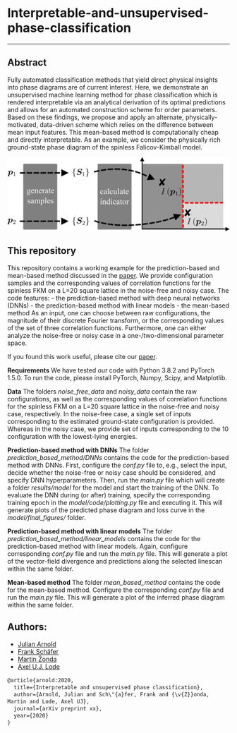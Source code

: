 # Interpretable-and-unsupervised-phase-classification

---

## Abstract

Fully automated classification methods that yield direct physical insights into phase diagrams are of current interest. Here, we demonstrate an unsupervised machine learning method for phase classification which is rendered interpretable via an analytical derivation of its optimal predictions and allows for an automated construction scheme for order parameters.
Based on these findings, we propose and apply an alternate, physically-motivated, data-driven scheme which relies on the difference between mean input features. This mean-based method is computationally cheap and directly interpretable. As an example, we consider the physically rich ground-state phase diagram of the spinless Falicov-Kimball model.

![](scheme.png)

## This repository

This repository contains a working example for the prediction-based and mean-based method discussed in the [paper](link). We provide configuration samples and the corresponding values of correlation functions for the spinless FKM on a L=20 square lattice in the noise-free and noisy case. The code features:
    - the prediction-based method with deep neural networks (DNNs)
    - the prediction-based method with linear models
    - the mean-based method
As an input, one can choose between raw configurations, the magnitude of their discrete Fourier transform, or the corresponding values of the set of three correlation functions. Furthermore, one can either analyze the noise-free or noisy case in a one-/two-dimensional parameter space.

If you found this work useful, please cite our [paper](link).

**Requirements**
We have tested our code with Python 3.8.2 and PyTorch 1.5.0. To run the code, please install PyTorch, Numpy, Scipy, and Matplotlib.

**Data**
The folders *noise_free_data* and *noisy_data* contain the raw configurations, as well as the corresponding values of correlation functions for the spinless FKM on a L=20 square lattice in the noise-free and noisy case, respectively. In the noise-free case, a single set of inputs corresponding to the estimated ground-state configuration is provided. Whereas in the noisy case, we provide set of inputs corresponding to the 10 configuration with the lowest-lying energies.

**Prediction-based method with DNNs**
The folder *prediction_based_method/DNNs* contains the code for the prediction-based method with DNNs. First, configure the *conf.py* file to, e.g., select the input, decide whether the noise-free or noisy case should be considered, and specify DNN hyperparameters. Then, run the *main.py* file which will create a folder *results/model* for the model and start the training of the DNN.
To evaluate the DNN during (or after) training, specify the corresponding training epoch in the *model/code/plotting.py* file and executing it. This will generate plots of the predicted phase diagram and loss curve in the *model/final_figures/* folder.

**Prediction-based method with linear models**
The folder *prediction_based_method/linear_models* contains the code for the prediction-based method with linear models. Again, configure corresponding *conf.py* file and run the *main.py* file. This will generate a plot of the vector-field divergence and predictions along the selected linescan within the same folder.

**Mean-based method**
The folder *mean_based_method* contains the code for the mean-based method. Configure the corresponding *conf.py* file and run the *main.py* file. This will generate a plot of the inferred phase diagram within the same folder.

## Authors:

- [Julian Arnold](https://github.com/arnoldjulian)
- [Frank Schäfer](https://github.com/frankschae)
- [Martin Žonda](http://cmd.karlov.mff.cuni.cz/~zonda/index.html)
- [Axel U.J. Lode](http://ultracold.org/menu/index.php?option=com_content&view=article&id=14&Itemid=107)


```
@article{arnold:2020,
  title={Interpretable and unsupervised phase classification},
  author={Arnold, Julian and Sch\"{a}fer, Frank and {\v{Z}}onda, Martin and Lode, Axel UJ},
  journal={arXiv preprint xx},
  year={2020}
}
